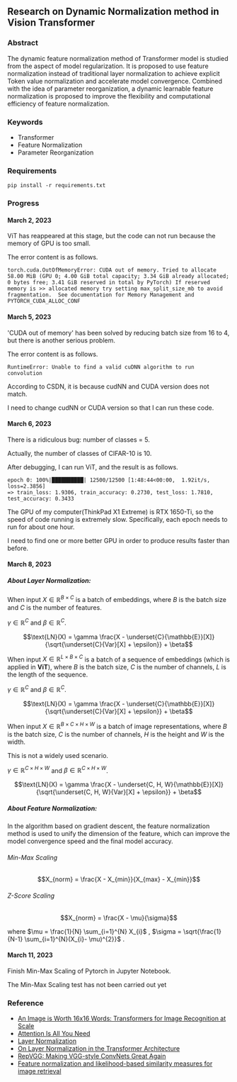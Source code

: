 ## Research on Dynamic Normalization method in Vision Transformer

### Abstract

The dynamic feature normalization method of Transformer model is studied from the aspect of model regularization. It is proposed to use feature normalization instead of traditional layer normalization to achieve explicit Token value normalization and accelerate model convergence. Combined with the idea of parameter reorganization, a dynamic learnable feature normalization is proposed to improve the flexibility and computational efficiency of feature normalization.

### Keywords

- Transformer
- Feature Normalization
- Parameter Reorganization

### Requirements

```commandline
pip install -r requirements.txt
```

### Progress

#### March 2, 2023

ViT has reappeared at this stage, but the code can not run because the memory of GPU is too small.

The error content is as follows.

```commandline
torch.cuda.OutOfMemoryError: CUDA out of memory. Tried to allocate 58.00 MiB (GPU 0; 4.00 GiB total capacity; 3.34 GiB already allocated; 0 bytes free; 3.41 GiB reserved in total by PyTorch) If reserved memory is >> allocated memory try setting max_split_size_mb to avoid fragmentation.  See documentation for Memory Management and PYTORCH_CUDA_ALLOC_CONF
```

#### March 5, 2023

'CUDA out of memory' has been solved by reducing batch size from 16 to 4, but there is another serious problem.

The error content is as follows.

```commandline
RuntimeError: Unable to find a valid cuDNN algorithm to run convolution
```

According to CSDN, it is because cudNN and CUDA version does not match.

I need to change cudNN or CUDA version so that I can run these code.

#### March 6, 2023

There is a ridiculous bug: number of classes = 5.

Actually, the number of classes of CIFAR-10 is 10.

After debugging, I can run ViT, and the result is as follows.

```commandline
epoch 0: 100%|██████████| 12500/12500 [1:48:44<00:00,  1.92it/s, loss=2.3856]
=> train_loss: 1.9306, train_accuracy: 0.2730, test_loss: 1.7810, test_accuracy: 0.3433
```

The GPU of my computer(ThinkPad X1 Extreme) is RTX 1650-Ti, so the speed of code running is extremely slow.
Specifically, each epoch needs to run for about one hour.

I need to find one or more better GPU in order to produce results faster than before.

#### March 8, 2023

##### About Layer Normalization:

When input $X \in \mathbb{R}^{B \times C}$ is a batch of embeddings, where $B$ is the batch size and $C$ is the number of features.

$\gamma \in \mathbb{R}^{C}$ and $\beta \in \mathbb{R}^{C}$.

$$\text{LN}(X) = \gamma \frac{X - \underset{C}{\mathbb{E}}[X]}{\sqrt{\underset{C}{Var}[X] + \epsilon}} + \beta$$

When input $X \in \mathbb{R}^{L \times B \times C}$ is a batch of a sequence of embeddings (which is applied in **ViT**), where $B$ is the batch size, $C$ is the number of channels, $L$ is the length of the sequence.
    
$\gamma \in \mathbb{R}^{C}$ and $\beta \in \mathbb{R}^{C}$.
    
$$\text{LN}(X) = \gamma \frac{X - \underset{C}{\mathbb{E}}[X]}{\sqrt{\underset{C}{Var}[X] + \epsilon}} + \beta$$

When input $X \in \mathbb{R}^{B \times C \times H \times W}$ is a batch of image representations, where $B$ is the batch size, $C$ is the number of channels, $H$ is the height and $W$ is the width.

This is not a widely used scenario.

$\gamma \in \mathbb{R}^{C \times H \times W}$ and $\beta \in \mathbb{R}^{C \times H \times W}$.
    
$$\text{LN}(X) = \gamma \frac{X - \underset{C, H, W}{\mathbb{E}}[X]}{\sqrt{\underset{C, H, W}{Var}[X] + \epsilon}} + \beta$$

##### About Feature Normalization:

In the algorithm based on gradient descent, the feature normalization method is used to unify the dimension of the feature, which can improve the model convergence speed and the final model accuracy.

###### Min-Max Scaling

$$X_{norm} = \frac{X - X_{min}}{X_{max} - X_{min}}$$

###### Z-Score Scaling

$$X_{norm} = \frac{X - \mu}{\sigma}$$

where $\mu = \frac{1}{N} \sum_{i=1}^{N} X_{i}$ , $\sigma = \sqrt{\frac{1}{N-1} \sum_{i=1}^{N}(X_{i}- \mu)^{2}}$ .

#### March 11, 2023

Finish Min-Max Scaling of Pytorch in Jupyter Notebook.

The Min-Max Scaling test has not been carried out yet

### Reference

- [An Image is Worth 16x16 Words: Transformers for Image Recognition at Scale](https://arxiv.org/abs/2010.11929)
- [Attention Is All You Need](https://arxiv.org/abs/1706.03762)
- [Layer Normalization](https://arxiv.org/abs/1607.06450)
- [On Layer Normalization in the Transformer Architecture](https://arxiv.org/abs/2002.04745)
- [RepVGG: Making VGG-style ConvNets Great Again](https://arxiv.org/abs/2101.03697)
- [Feature normalization and likelihood-based similarity measures for image retrieval](http://www.cs.bilkent.edu.tr/~saksoy/papers/prletters01_likelihood.pdf)
